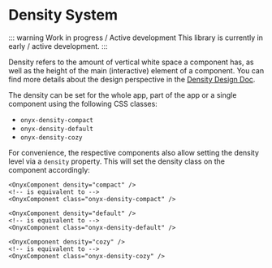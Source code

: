 # Density System

::: warning Work in progress / Active development
This library is currently in early / active development.
:::

Density refers to the amount of vertical white space a component has, as well as the height of the main (interactive) element of a component.
You can find more details about the design perspective in the [Density Design Doc](../basics/density.md).

The density can be set for the whole app, part of the app or a single component using the following CSS classes:

- `onyx-density-compact`
- `onyx-density-default`
- `onyx-density-cozy`

For convenience, the respective components also allow setting the density level via a `density` property.
This will set the density class on the component accordingly:

```vue
<OnyxComponent density="compact" />
<!-- is equivalent to -->
<OnyxComponent class="onyx-density-compact" />

<OnyxComponent density="default" />
<!-- is equivalent to -->
<OnyxComponent class="onyx-density-default" />

<OnyxComponent density="cozy" />
<!-- is equivalent to -->
<OnyxComponent class="onyx-density-cozy" />
```
